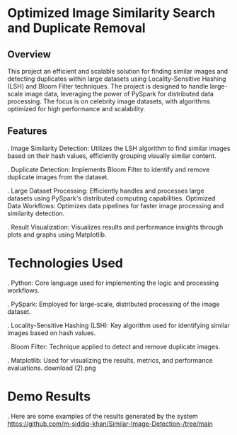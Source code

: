 # Optimized Image Similarity Search and Duplicate Removal
 ## Overview
 
This project an efficient and scalable solution for finding similar images and detecting duplicates within large datasets using Locality-Sensitive Hashing (LSH) and Bloom Filter techniques. The project is designed to handle large-scale image data, leveraging the power of PySpark for distributed data processing. The focus is on celebrity image datasets, with algorithms optimized for high performance and scalability.

## Features
. Image Similarity Detection: Utilizes the LSH algorithm to find similar images based on their hash values, efficiently grouping visually similar content.

. Duplicate Detection: Implements Bloom Filter to identify and remove duplicate images from the dataset.

. Large Dataset Processing: Efficiently handles and processes large datasets using PySpark's distributed computing capabilities.
Optimized Data Workflows: Optimizes data pipelines for faster image processing and similarity detection.

. Result Visualization: Visualizes results and performance insights through plots and graphs using Matplotlib.

# Technologies Used

. Python: Core language used for implementing the logic and processing workflows.

. PySpark: Employed for large-scale, distributed processing of the image dataset.

. Locality-Sensitive Hashing (LSH): Key algorithm used for identifying similar images based on hash values.

. Bloom Filter: Technique applied to detect and remove duplicate images.

. Matplotlib: Used for visualizing the results, metrics, and performance evaluations.
download (2).png

# Demo Results


. Here are some examples of the results generated by the system
https://github.com/m-siddiq-khan/Similar-Image-Detection-/tree/main


